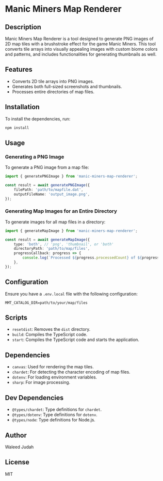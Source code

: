 # Manic Miners Map Renderer

## Description

Manic Miners Map Renderer is a tool designed to generate PNG images of 2D map tiles with a brushstroke effect for the game Manic Miners. This tool converts tile arrays into visually appealing images with custom biome colors and patterns, and includes functionalities for generating thumbnails as well.

## Features

-   Converts 2D tile arrays into PNG images.
-   Generates both full-sized screenshots and thumbnails.
-   Processes entire directories of map files.

## Installation

To install the dependencies, run:

```bash
npm install
```

## Usage

### Generating a PNG Image

To generate a PNG image from a map file:

```typescript
import { generatePNGImage } from 'manic-miners-map-renderer';

const result = await generatePNGImage({
    filePath: 'path/to/mapfile.dat',
    outputFileName: 'output_image.png',
});
```

### Generating Map Images for an Entire Directory

To generate images for all map files in a directory:

```typescript
import { generateMapImage } from 'manic-miners-map-renderer';

const result = await generateMapImage({
    type: 'both', // 'png', 'thumbnail', or 'both'
    directoryPath: 'path/to/map/files',
    progressCallback: progress => {
        console.log(`Processed ${progress.processedCount} of ${progress.totalCount}`);
    },
});
```

## Configuration

Ensure you have a `.env.local` file with the following configuration:

```plaintext
MMT_CATALOG_DIR=path/to/your/map/files
```

## Scripts

-   `resetdist`: Removes the `dist` directory.
-   `build`: Compiles the TypeScript code.
-   `start`: Compiles the TypeScript code and starts the application.

## Dependencies

-   `canvas`: Used for rendering the map tiles.
-   `chardet`: For detecting the character encoding of map files.
-   `dotenv`: For loading environment variables.
-   `sharp`: For image processing.

## Dev Dependencies

-   `@types/chardet`: Type definitions for `chardet`.
-   `@types/dotenv`: Type definitions for `dotenv`.
-   `@types/node`: Type definitions for Node.js.

## Author

Waleed Judah

## License

MIT
